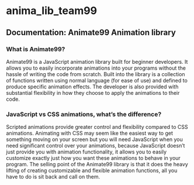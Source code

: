 # anima_lib_team99

## Documentation: Animate99 Animation library

### What is Animate99?
Animate99 is a JavaScript animation library built for beginner developers. It allows you to easily incorporate animations into your programs without the hassle of writing the code from scratch.
Built into the library is a collection of functions written using normal language (for ease of use) and defined to produce specific animation effects. The developer is also provided with substantial flexibility in how they choose to apply the animations to their code.

### JavaScript vs CSS animations, what’s the difference?
Scripted animations provide greater control and flexibility compared to CSS animations. Animating with CSS  may seem like the easiest way to get something moving on your screen but you will need JavaScript when you need significant control over your animations, because JavaScript doesn’t just provide you with animation functionality, it allows you to easily customize exactly just how you want these animations to behave in your program.  The selling point of the Animate99 library is that it does the heavy lifting of creating customizable and flexible animation functions, all you have to do is sit back and call on them.



